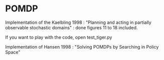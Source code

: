 # POMDP
Implementation of the Kaelbling 1998 : "Planning and acting in partially observable stochastic domains" : done figures 11 to 18 included.

If you want to play with the code, open test_tiger.py

Implementation of Hansen 1998 : "Solving POMDPs by Searching in Policy Space"
